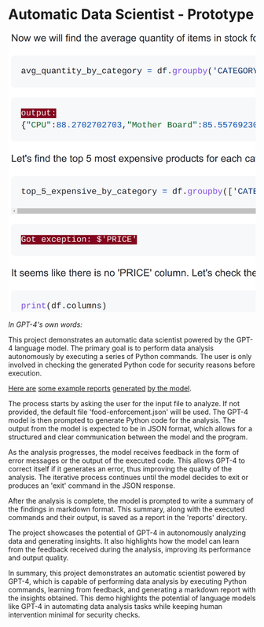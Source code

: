# Automatic Data Scientist - Prototype
![Screenshot of the program running](./screenshot.png)

*In GPT-4's own words:*

This project demonstrates an automatic data scientist powered by the GPT-4 language model. The primary goal is to perform data analysis autonomously by executing a series of Python commands. The user is only involved in checking the generated Python code for security reasons before execution.

[Here are](./reports/20230404_202938d2d8a762.md) [some example reports](./reports/20230404_192436cf1fbf65.md) [generated](./reports/20230404_20464248efda6b.md) [by the model](./reports/20230404_2130387a296c68.md).

The process starts by asking the user for the input file to analyze. If not provided, the default file 'food-enforcement.json' will be used. The GPT-4 model is then prompted to generate Python code for the analysis. The output from the model is expected to be in JSON format, which allows for a structured and clear communication between the model and the program.

As the analysis progresses, the model receives feedback in the form of error messages or the output of the executed code. This allows GPT-4 to correct itself if it generates an error, thus improving the quality of the analysis. The iterative process continues until the model decides to exit or produces an 'exit' command in the JSON response.

After the analysis is complete, the model is prompted to write a summary of the findings in markdown format. This summary, along with the executed commands and their output, is saved as a report in the 'reports' directory.

The project showcases the potential of GPT-4 in autonomously analyzing data and generating insights. It also highlights how the model can learn from the feedback received during the analysis, improving its performance and output quality.

In summary, this project demonstrates an automatic scientist powered by GPT-4, which is capable of performing data analysis by executing Python commands, learning from feedback, and generating a markdown report with the insights obtained. This demo highlights the potential of language models like GPT-4 in automating data analysis tasks while keeping human intervention minimal for security checks.
